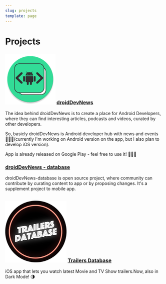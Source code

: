 ```yaml
---
slug: projects
template: page
---
```


<style>
    h1 {
        border-bottom-width: 0px;
    }
</style>

# Projects

### ![droidDevNews-logo](../../../content/images/droidDevNews-logo.png) [droidDevNews](https://play.google.com/store/apps/details?id=com.jacobzmidzinski.droiddevnews)

The idea behind droidDevNews is to create a place for Android Developers, where they can find interesting articles, podcasts and videos, curated by other developers.

So, basicly droidDevNews is Android developer hub with news and events 👨🏼‍💻(currently I'm working on Android version on the app, but I also plan to develop iOS version).

App is already released on Google Play - feel free to use it! 🧑🏼‍🚀

### [droidDevNews - database](https://github.com/jacobzmidzinski/droidDevNews-database)

droidDevNews-database is open source project, where community can contribute by curating content to app or by proposing changes. It's a supplement project to mobile app.

##

### ![TrailersDatabase-logo](../../../content/images/trailersDatabase-logo.png) [Trailers Database](https://apps.apple.com/pl/app/trailers-database/id1393732085)

iOS app that lets you watch latest Movie and TV Show trailers.Now, also in Dark Mode! 🌗